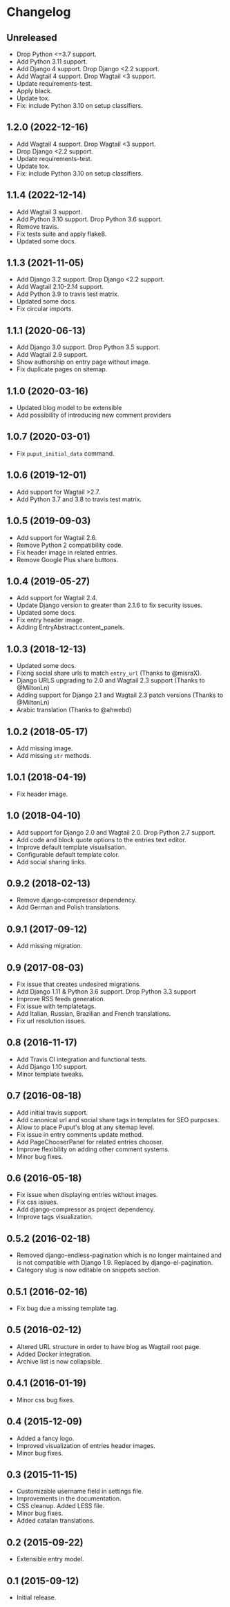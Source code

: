 Changelog
=========

Unreleased
----------
* Drop Python <=3.7 support.
* Add Python 3.11 support.
* Add Django 4 support. Drop Django <2.2 support.
* Add Wagtail 4 support. Drop Wagtail <3 support.
* Update requirements-test.
* Apply black.
* Update tox.
* Fix: include Python 3.10 on setup classifiers.

1.2.0 (2022-12-16)
------------------
* Add Wagtail 4 support. Drop Wagtail <3 support.
* Drop Django <2.2 support.
* Update requirements-test.
* Update tox.
* Fix: include Python 3.10 on setup classifiers.

1.1.4 (2022-12-14)
------------------
* Add Wagtail 3 support.
* Add Python 3.10 support. Drop Python 3.6 support.
* Remove travis.
* Fix tests suite and apply flake8.
* Updated some docs.

1.1.3 (2021-11-05)
------------------
* Add Django 3.2 support. Drop Django <2.2 support.
* Add Wagtail 2.10-2.14 support.
* Add Python 3.9 to travis test matrix.
* Updated some docs.
* Fix circular imports.

1.1.1 (2020-06-13)
------------------
* Add Django 3.0 support. Drop Python 3.5 support.
* Add Wagtail 2.9 support.
* Show authorship on entry page without image.
* Fix duplicate pages on sitemap.

1.1.0 (2020-03-16)
------------------
* Updated blog model to be extensible
* Add possibility of introducing new comment providers

1.0.7 (2020-03-01)
------------------
* Fix `puput_initial_data` command.

1.0.6 (2019-12-01)
------------------
* Add support for Wagtail >2.7.
* Add Python 3.7 and 3.8 to travis test matrix.

1.0.5 (2019-09-03)
------------------
* Add support for Wagtail 2.6.
* Remove Python 2 compatibility code.
* Fix header image in related entries.
* Remove Google Plus share buttons.

1.0.4 (2019-05-27)
------------------
* Add support for Wagtail 2.4.
* Update Django version to greater than 2.1.6 to fix security issues.
* Updated some docs.
* Fix entry header image.
* Adding EntryAbstract.content_panels.

1.0.3 (2018-12-13)
------------------
* Updated some docs.
* Fixing social share urls to match `entry_url` (Thanks to @misraX).
* Django URLS upgrading to 2.0 and Wagtail 2.3 support (Thanks to @MiltonLn)
* Adding support for Django 2.1 and Wagtail 2.3 patch versions (Thanks to @MiltonLn)
* Arabic translation (Thanks to @ahwebd)

1.0.2 (2018-05-17)
------------------
* Add missing image.
* Add missing `str` methods.

1.0.1 (2018-04-19)
------------------
* Fix header image.

1.0 (2018-04-10)
------------------
* Add support for Django 2.0 and Wagtail 2.0. Drop Python 2.7 support.
* Add code and block quote options to the entries text editor.
* Improve default template visualisation.
* Configurable default template color.
* Add social sharing links.

0.9.2 (2018-02-13)
------------------
* Remove django-compressor dependency.
* Add German and Polish translations.

0.9.1 (2017-09-12)
----------------
* Add missing migration.

0.9 (2017-08-03)
----------------
* Fix issue that creates undesired migrations.
* Add Django 1.11 & Python 3.6 support. Drop Python 3.3 support
* Improve RSS feeds generation.
* Fix issue with templatetags.
* Add Italian, Russian, Brazilian and French translations.
* Fix url resolution issues.

0.8 (2016-11-17)
----------------
* Add Travis CI integration and functional tests.
* Add Django 1.10 support.
* Minor template tweaks.

0.7 (2016-08-18)
------------------
* Add initial travis support.
* Add canonical url and social share tags in templates for SEO purposes.
* Allow to place Puput's blog at any sitemap level.
* Fix issue in entry comments update method.
* Add PageChooserPanel for related entries chooser.
* Improve flexibility on adding other comment systems.
* Minor bug fixes.

0.6 (2016-05-18)
------------------
* Fix issue when displaying entries without images.
* Fix css issues.
* Add django-compressor as project dependency.
* Improve tags visualization.

0.5.2 (2016-02-18)
------------------
* Removed django-endless-pagination which is no longer maintained and is not compatible with Django 1.9. Replaced by django-el-pagination.
* Category slug is now editable on snippets section.

0.5.1 (2016-02-16)
------------------
* Fix bug due a missing template tag.

0.5 (2016-02-12)
------------------
* Altered URL structure in order to have blog as Wagtail root page.
* Added Docker integration.
* Archive list is now collapsible.

0.4.1 (2016-01-19)
------------------
* Minor css bug fixes.

0.4 (2015-12-09)
----------------
* Added a fancy logo.
* Improved visualization of entries header images.
* Minor bug fixes.


0.3 (2015-11-15)
----------------
* Customizable username field in settings file.
* Improvements in the documentation.
* CSS cleanup. Added LESS file.
* Minor bug fixes.
* Added catalan translations.

0.2 (2015-09-22)
----------------
* Extensible entry model.

0.1 (2015-09-12)
----------------
* Initial release.
